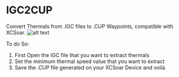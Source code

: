 # IGC2CUP
Convert Thermals from .IGC files to .CUP Waypoints, compatible with XCSoar.
![alt text](https://github.com/llemonS/IGC2CUP/blob/master/example.jpg)

To do So:
1. First Open the IGC file that you want to extract thermals
2. Set the minimum thermal speed value that you want to extract
3. Save the .CUP file generated on your XCSoar Device and voilá.
